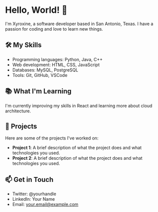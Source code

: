 # Hello, World! 👋
I'm Xyroxine, a software developer based in San Antonio, Texas. I have a passion for coding and love to learn new things.
## 🛠️ My Skills
- Programming languages: Python, Java, C++
- Web development: HTML, CSS, JavaScript
- Databases: MySQL, PostgreSQL
- Tools: Git, GitHub, VSCode
## 📚 What I'm Learning
I'm currently improving my skills in React and learning more about cloud architecture.
## 💼 Projects
Here are some of the projects I've worked on:
- **Project 1**: A brief description of what the project does and what technologies you used.
- **Project 2**: A brief description of what the project does and what technologies you used.
## 📫 Get in Touch
- Twitter: @yourhandle
- LinkedIn: Your Name
- Email: your.email@example.com
